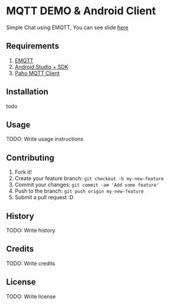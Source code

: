 # MQTT DEMO & Android Client

Simple Chat using EMQTT, You can see slide [here](http://slides.com/andhikayuana/intro-rtc)

## Requirements

1. [EMQTT](http://emqtt.io/)
2. [Android Studio + SDK](https://developer.android.com/studio/index.html?hl=id)
3. [Paho MQTT Client](https://github.com/eclipse/paho.mqtt.android)

## Installation

todo

## Usage

TODO: Write usage instructions

## Contributing

1. Fork it!
2. Create your feature branch: `git checkout -b my-new-feature`
3. Commit your changes: `git commit -am 'Add some feature'`
4. Push to the branch: `git push origin my-new-feature`
5. Submit a pull request :D

## History

TODO: Write history

## Credits

TODO: Write credits

## License

TODO: Write license
